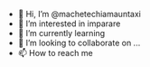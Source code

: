 - 👋 Hi, I’m @machetechiamauntaxi
- 👀 I’m interested in imparare
- 🌱 I’m currently learning 
- 💞️ I’m looking to collaborate on ...
- 📫 How to reach me 

<!---
machetechiamauntaxi/machetechiamauntaxi is a ✨ special ✨ repository because its `README.md` (this file) appears on your GitHub profile.
You can click the Preview link to take a look at your changes.
--->
